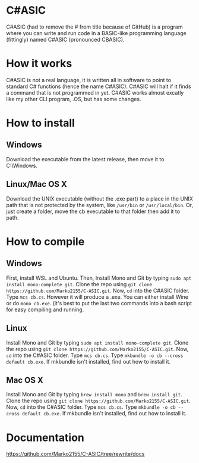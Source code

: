 # C#ASIC
C#ASIC (had to remove the # from title because of GitHub) is a program where you can write and run code in a BASIC-like programming language (fittingly) named C#ASIC (pronounced CBASIC).

# How it works
C#ASIC is not a real language, it is written all in software to point to standard C# functions (hence the name C#ASIC). C#ASIC will halt if it finds a command that is not programmed in yet.
C#ASIC works almost excatly like my other CLI program, .OS, but has some changes.

# How to install
## Windows
Download the executable from the latest release, then move it to C:\Windows.
## Linux/Mac OS X
Download the UNIX executable (without the .exe part) to a place in the UNIX path that is not protected by the system, like `/usr/bin` or `/usr/local/bin`.
Or, just create a folder, move the cb executable to that folder then add it to path.

# How to compile
## Windows
First, install WSL and Ubuntu. Then, Install Mono and Git by typing ```sudo apt install mono-complete git```. Clone the repo using ```git clone https://github.com/Marko2155/C-ASIC.git```. Now, ```cd``` into the C#ASIC folder. Type ```mcs cb.cs```. However it will produce a .exe. You can either install Wine or do ```mono cb.exe```. (it's best to put the last two commands into a bash script for easy compiling and running.
## Linux
Install Mono and Git by typing ```sudo apt install mono-complete git```. Clone the repo using ```git clone https://github.com/Marko2155/C-ASIC.git```. Now, ```cd``` into the C#ASIC folder. Type ```mcs cb.cs```. Type ```mkbundle -o cb --cross default cb.exe```. If mkbundle isn't installed, find out how to install it.
## Mac OS X
Install Mono and Git by typing ```brew install mono``` and ```brew install git```. Clone the repo using ```git clone https://github.com/Marko2155/C-ASIC.git```. Now, ```cd``` into the C#ASIC folder. Type ```mcs cb.cs```. Type ```mkbundle -o cb --cross default cb.exe```. If mkbundle isn't installed, find out how to install it.

# Documentation
https://github.com/Marko2155/C-ASIC/tree/rewrite/docs
